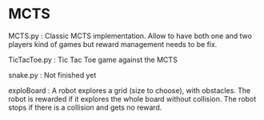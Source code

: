 # MCTS

MCTS.py : 
Classic MCTS implementation. Allow to have both one and two players kind of games but reward management needs to be fix. 

TicTacToe.py : 
Tic Tac Toe game against the MCTS

snake.py :
Not finished yet

exploBoard : 
A robot explores a grid (size to choose), with obstacles. The robot is rewarded if it explores the whole board without collision. The robot stops if there is a collision and gets no reward. 
